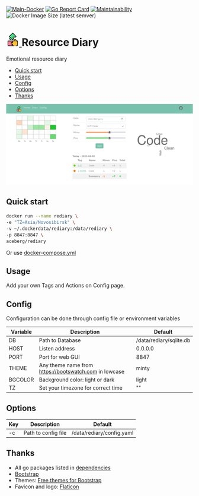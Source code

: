 [![Main-Docker](https://github.com/aceberg/rediary/actions/workflows/main-docker.yml/badge.svg)](https://github.com/aceberg/rediary/actions/workflows/main-docker.yml)
[![Go Report Card](https://goreportcard.com/badge/github.com/aceberg/rediary)](https://goreportcard.com/report/github.com/aceberg/rediary)
[![Maintainability](https://api.codeclimate.com/v1/badges/e8f67994120fc7936aeb/maintainability)](https://codeclimate.com/github/aceberg/rediary/maintainability)
![Docker Image Size (latest semver)](https://img.shields.io/docker/image-size/aceberg/rediary)

<h1><a href="https://github.com/aceberg/rediary">
    <img src="https://raw.githubusercontent.com/aceberg/rediary/main/assets/logo.png" width="35" />
</a>Resource Diary</h1>

Emotional resource diary

- [Quick start](https://github.com/aceberg/rediary#quick-start)
- [Usage](https://github.com/aceberg/rediary#usage)
- [Config](https://github.com/aceberg/rediary#config)
- [Options](https://github.com/aceberg/rediary#options)
- [Thanks](https://github.com/aceberg/rediary#thanks)


![Screenshot](https://raw.githubusercontent.com/aceberg/rediary/main/assets/Screenshot%202023-04-02%20at%2022-27-40%20Resource%20Diary.png)

## Quick start

```sh
docker run --name rediary \
-e "TZ=Asia/Novosibirsk" \
-v ~/.dockerdata/rediary:/data/rediary \
-p 8847:8847 \
aceberg/rediary
```
Or use [docker-compose.yml](docker-compose.yml)

## Usage
Add your own Tags and Actions on Config page.

## Config


Configuration can be done through config file or environment variables

| Variable  | Description | Default |
| --------  | ----------- | ------- |
| DB        | Path to Database | /data/rediary/sqlite.db |
| HOST | Listen address | 0.0.0.0 |
| PORT   | Port for web GUI | 8847 |
| THEME | Any theme name from https://bootswatch.com in lowcase | minty |
| BGCOLOR | Background color: light or dark | light |
| TZ | Set your timezone for correct time | "" |
<!---
| AUTH | Enable Session-Cookie authentication | false |
| AUTH_USER | Username | "" |
| AUTH_PASSWORD | Encrypted password (bcrypt) | "" |
| AUTH_EXPIRE | Session expire time. A number and suffix: **m, h, d** or **M**. | 7d |
--->

## Options

| Key  | Description | Default | 
| --------  | ----------- | ------- | 
| -c | Path to config file | /data/rediary/config.yaml |  

## Thanks
- All go packages listed in [dependencies](https://github.com/aceberg/rediary/network/dependencies)
- [Bootstrap](https://getbootstrap.com/)
- Themes: [Free themes for Bootstrap](https://bootswatch.com)
- Favicon and logo: [Flaticon](https://www.flaticon.com/icons/)